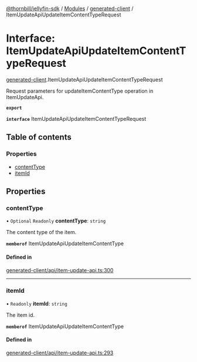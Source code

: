 [@thornbill/jellyfin-sdk](../README.md) / [Modules](../modules.md) / [generated-client](../modules/generated_client.md) / ItemUpdateApiUpdateItemContentTypeRequest

# Interface: ItemUpdateApiUpdateItemContentTypeRequest

[generated-client](../modules/generated_client.md).ItemUpdateApiUpdateItemContentTypeRequest

Request parameters for updateItemContentType operation in ItemUpdateApi.

**`export`**

**`interface`** ItemUpdateApiUpdateItemContentTypeRequest

## Table of contents

### Properties

- [contentType](generated_client.ItemUpdateApiUpdateItemContentTypeRequest.md#contenttype)
- [itemId](generated_client.ItemUpdateApiUpdateItemContentTypeRequest.md#itemid)

## Properties

### contentType

• `Optional` `Readonly` **contentType**: `string`

The content type of the item.

**`memberof`** ItemUpdateApiUpdateItemContentType

#### Defined in

[generated-client/api/item-update-api.ts:300](https://github.com/thornbill/jellyfin-sdk-typescript/blob/3ae780a/src/generated-client/api/item-update-api.ts#L300)

___

### itemId

• `Readonly` **itemId**: `string`

The item id.

**`memberof`** ItemUpdateApiUpdateItemContentType

#### Defined in

[generated-client/api/item-update-api.ts:293](https://github.com/thornbill/jellyfin-sdk-typescript/blob/3ae780a/src/generated-client/api/item-update-api.ts#L293)
